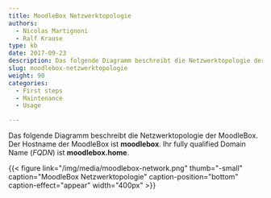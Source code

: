 ```yaml
---
title: MoodleBox Netzwerktopologie
authors:
  - Nicolas Martignoni
  - Ralf Krause
type: kb
date: 2017-09-23
description: Das folgende Diagramm beschreibt die Netzwerktopologie der MoodleBox
slug: moodlebox-netzwerktopologie
weight: 90
categories:
  - First steps
  - Maintenance
  - Usage

---
```

Das folgende Diagramm beschreibt die Netzwerktopologie der MoodleBox. Der Hostname der MoodleBox ist __moodlebox__. Ihr fully qualified Domain Name (_FQDN_) ist __moodlebox.home__.

{{< figure link="/img/media/moodlebox-network.png" thumb="-small" caption="MoodleBox Netzwerktopologie" caption-position="bottom" caption-effect="appear" width="400px"  >}}
